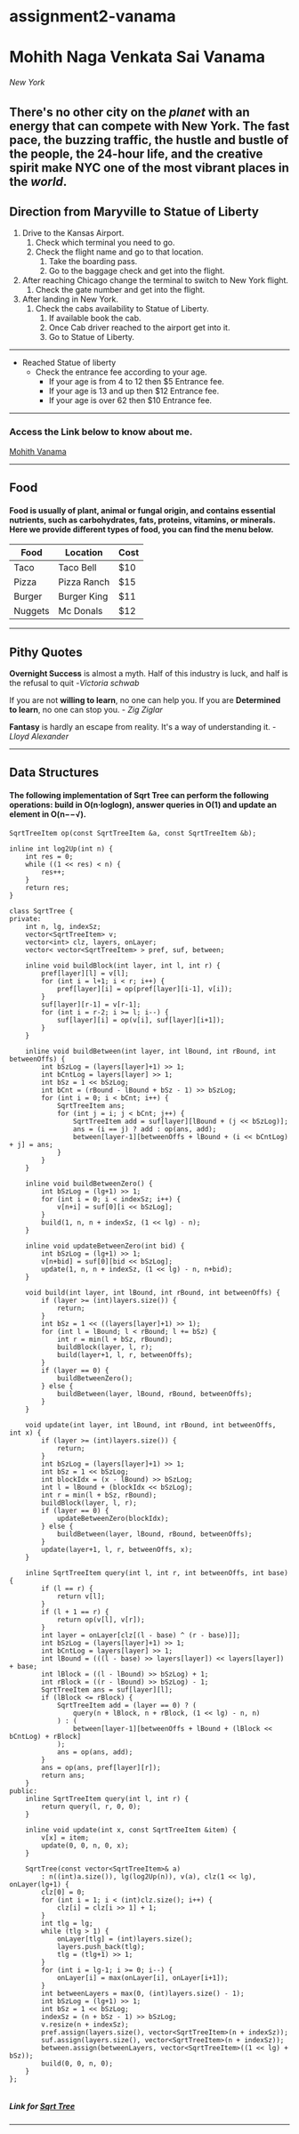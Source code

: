 # assignment2-vanama
# Mohith Naga Venkata Sai Vanama
###### New York
There's no other city on the *planet* with an energy that can compete with New York. The **fast pace**, the **buzzing traffic**, the **hustle** and bustle of the people, the 24-hour life, and the creative spirit make NYC one of the most vibrant places in the *world*.
---
## Direction from Maryville to Statue of Liberty
1. Drive to the Kansas Airport. 
   1. Check which terminal you need to go. 
   2. Check the flight name and go to that location.
       1. Take the boarding pass.
       2. Go to the baggage check and get into the flight.
2. After reaching Chicago change the terminal to switch to New York flight.
   1. Check the gate number and get into the flight.
3. After landing in New York.
   1. Check the cabs availability to Statue of Liberty.
      1. If available book the cab.
      2. Once Cab driver reached to the airport get into it.
      3. Go to Statue of Liberty.
---
* Reached Statue of liberty
  * Check the entrance fee according to your age.
    * If your age is from 4 to 12 then $5 Entrance fee.
    * If your age is 13 and up then $12 Entrance fee.
    * If your age is over 62 then $10 Entrance fee.
---

### Access the Link below to know about me.
[Mohith Vanama](Aboutme.md)

---

## Food
#### Food is usually of plant, animal or fungal origin, and contains essential nutrients, such as carbohydrates, fats, proteins, vitamins, or minerals. Here we provide different types of food, you can find the menu below.
|   Food   |   Location   |   Cost   |
| -------- | ------------ | -------- |
|   Taco   |  Taco Bell   |   $10    |
|  Pizza   | Pizza Ranch  |   $15    |
|  Burger  | Burger King  |   $11    |
| Nuggets  |  Mc Donals   |   $12    |

---
## Pithy Quotes
**Overnight Success** is almost a myth. Half of this industry is luck, and half is the refusal to quit -*Victoria schwab*

If you are not **willing to learn**, no one can help you. If you are **Determined to learn**, no one can stop you. - *Zig Ziglar*

**Fantasy** is hardly an escape from reality. It's a way of understanding it. -*Lloyd Alexander*

---
## Data Structures
#### The following implementation of Sqrt Tree can perform the following operations: build in O(n⋅loglogn), answer queries in O(1) and update an element in O(n−−√).

```
SqrtTreeItem op(const SqrtTreeItem &a, const SqrtTreeItem &b);

inline int log2Up(int n) {
    int res = 0;
    while ((1 << res) < n) {
        res++;
    }
    return res;
}

class SqrtTree {
private:
    int n, lg, indexSz;
    vector<SqrtTreeItem> v;
    vector<int> clz, layers, onLayer;
    vector< vector<SqrtTreeItem> > pref, suf, between;

    inline void buildBlock(int layer, int l, int r) {
        pref[layer][l] = v[l];
        for (int i = l+1; i < r; i++) {
            pref[layer][i] = op(pref[layer][i-1], v[i]);
        }
        suf[layer][r-1] = v[r-1];
        for (int i = r-2; i >= l; i--) {
            suf[layer][i] = op(v[i], suf[layer][i+1]);
        }
    }

    inline void buildBetween(int layer, int lBound, int rBound, int betweenOffs) {
        int bSzLog = (layers[layer]+1) >> 1;
        int bCntLog = layers[layer] >> 1;
        int bSz = 1 << bSzLog;
        int bCnt = (rBound - lBound + bSz - 1) >> bSzLog;
        for (int i = 0; i < bCnt; i++) {
            SqrtTreeItem ans;
            for (int j = i; j < bCnt; j++) {
                SqrtTreeItem add = suf[layer][lBound + (j << bSzLog)];
                ans = (i == j) ? add : op(ans, add);
                between[layer-1][betweenOffs + lBound + (i << bCntLog) + j] = ans;
            }
        }
    }

    inline void buildBetweenZero() {
        int bSzLog = (lg+1) >> 1;
        for (int i = 0; i < indexSz; i++) {
            v[n+i] = suf[0][i << bSzLog];
        }
        build(1, n, n + indexSz, (1 << lg) - n);
    }

    inline void updateBetweenZero(int bid) {
        int bSzLog = (lg+1) >> 1;
        v[n+bid] = suf[0][bid << bSzLog];
        update(1, n, n + indexSz, (1 << lg) - n, n+bid);
    }

    void build(int layer, int lBound, int rBound, int betweenOffs) {
        if (layer >= (int)layers.size()) {
            return;
        }
        int bSz = 1 << ((layers[layer]+1) >> 1);
        for (int l = lBound; l < rBound; l += bSz) {
            int r = min(l + bSz, rBound);
            buildBlock(layer, l, r);
            build(layer+1, l, r, betweenOffs);
        }
        if (layer == 0) {
            buildBetweenZero();
        } else {
            buildBetween(layer, lBound, rBound, betweenOffs);
        }
    }

    void update(int layer, int lBound, int rBound, int betweenOffs, int x) {
        if (layer >= (int)layers.size()) {
            return;
        }
        int bSzLog = (layers[layer]+1) >> 1;
        int bSz = 1 << bSzLog;
        int blockIdx = (x - lBound) >> bSzLog;
        int l = lBound + (blockIdx << bSzLog);
        int r = min(l + bSz, rBound);
        buildBlock(layer, l, r);
        if (layer == 0) {
            updateBetweenZero(blockIdx);
        } else {
            buildBetween(layer, lBound, rBound, betweenOffs);
        }
        update(layer+1, l, r, betweenOffs, x);
    }

    inline SqrtTreeItem query(int l, int r, int betweenOffs, int base) {
        if (l == r) {
            return v[l];
        }
        if (l + 1 == r) {
            return op(v[l], v[r]);
        }
        int layer = onLayer[clz[(l - base) ^ (r - base)]];
        int bSzLog = (layers[layer]+1) >> 1;
        int bCntLog = layers[layer] >> 1;
        int lBound = (((l - base) >> layers[layer]) << layers[layer]) + base;
        int lBlock = ((l - lBound) >> bSzLog) + 1;
        int rBlock = ((r - lBound) >> bSzLog) - 1;
        SqrtTreeItem ans = suf[layer][l];
        if (lBlock <= rBlock) {
            SqrtTreeItem add = (layer == 0) ? (
                query(n + lBlock, n + rBlock, (1 << lg) - n, n)
            ) : (
                between[layer-1][betweenOffs + lBound + (lBlock << bCntLog) + rBlock]
            );
            ans = op(ans, add);
        }
        ans = op(ans, pref[layer][r]);
        return ans;
    }
public:
    inline SqrtTreeItem query(int l, int r) {
        return query(l, r, 0, 0);
    }

    inline void update(int x, const SqrtTreeItem &item) {
        v[x] = item;
        update(0, 0, n, 0, x);
    }

    SqrtTree(const vector<SqrtTreeItem>& a)
        : n((int)a.size()), lg(log2Up(n)), v(a), clz(1 << lg), onLayer(lg+1) {
        clz[0] = 0;
        for (int i = 1; i < (int)clz.size(); i++) {
            clz[i] = clz[i >> 1] + 1;
        }
        int tlg = lg;
        while (tlg > 1) {
            onLayer[tlg] = (int)layers.size();
            layers.push_back(tlg);
            tlg = (tlg+1) >> 1;
        }
        for (int i = lg-1; i >= 0; i--) {
            onLayer[i] = max(onLayer[i], onLayer[i+1]);
        }
        int betweenLayers = max(0, (int)layers.size() - 1);
        int bSzLog = (lg+1) >> 1;
        int bSz = 1 << bSzLog;
        indexSz = (n + bSz - 1) >> bSzLog;
        v.resize(n + indexSz);
        pref.assign(layers.size(), vector<SqrtTreeItem>(n + indexSz));
        suf.assign(layers.size(), vector<SqrtTreeItem>(n + indexSz));
        between.assign(betweenLayers, vector<SqrtTreeItem>((1 << lg) + bSz));
        build(0, 0, n, 0);
    }
};


```
##### Link for [Sqrt Tree](https://cp-algorithms.com/data_structures/sqrt-tree.html)
---






